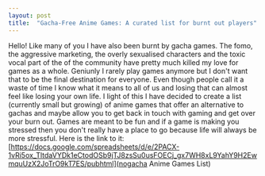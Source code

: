 ```yaml
---
layout: post
title:  "Gacha-Free Anime Games: A curated list for burnt out players"
---
```


Hello! Like many of you I have also been burnt by gacha games. The fomo, the aggressive marketing, the overly sexualised characters and the toxic vocal part of the of the community have pretty much killed my love for games as a whole. Geniunly I rarely play games anymore but I don't want that to be the final destination for everyone. Even though people call it a waste of time I know what it means to all of us and losing that can almost feel like losing your own life. I light of this I have decided to create a list (currently small but growing) of anime games that offer an alternative to gachas and maybe allow you to get back in touch with gaming and get over your burn out. Games are meant to be fun and if a game is making you stressed then you don't really have a place to go because life will always be more stressful. Here is the link to it:  [https://docs.google.com/spreadsheets/d/e/2PACX-1vRi5ox_TltdaVYDk1eCtodOSb9jTJ8zsSu0usFOECj_gx7WH8xL9YahY9H2EwmquUzX2JoTrO9kT7ES/pubhtml](nogacha Anime Games List)